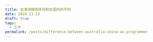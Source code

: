```yaml
---
title: 在澳洲做程序员和在国内的不同
date: 2019-11-13
draft: true
tags:
  - 工作
permalink: /posts/difference-between-australia-china-as-programmer
---
```



